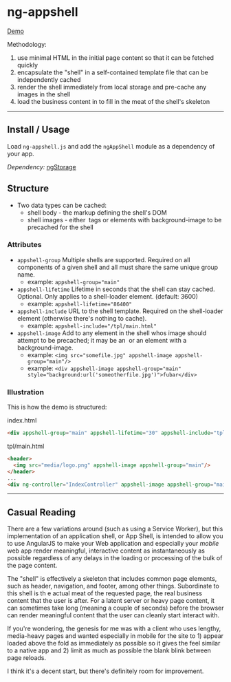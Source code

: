 # ng-appshell

[Demo](http://github.rommelsantor.com/ng-appshell/demo)

Methodology:

1. use minimal HTML in the initial page content so that it can be fetched quickly
1. encapsulate the "shell" in a self-contained template file that can be independently cached
1. render the shell immediately from local storage and pre-cache any images in the shell
1. load the business content in to fill in the meat of the shell's skeleton

---

## Install / Usage

Load `ng-appshell.js` and add the `ngAppShell` module as a dependency of your app.

*Dependency:* [ngStorage](https://github.com/gsklee/ngStorage)

## Structure

* Two data types can be cached:
  * shell body - the markup defining the shell's DOM
  * shell images - either <img> tags or elements with background-image to be precached for the shell

### Attributes

* `appshell-group` Multiple shells are supported. Required on all components of a given shell and all must share the same unique group name.
  * example: `appshell-group="main"`
* `appshell-lifetime` Lifetime in seconds that the shell can stay cached. Optional. Only applies to a shell-loader element. (default: 3600)
  * example: `appshell-lifetime="86400"`
* `appshell-include` URL to the shell template. Required on the shell-loader element (otherwise there's nothing to cache).
  * example: `appshell-include="/tpl/main.html"`
* `appshell-image` Add to any element in the shell whos image should attempt to be precached; it may be an <img> or an element with a background-image.
  * example: `<img src="somefile.jpg" appshell-image appshell-group="main"/>`
  * example: `<div appshell-image appshell-group="main" style="background:url('someotherfile.jpg')">fubar</div>`

### Illustration

This is how the demo is structured:

index.html
```html
<div appshell-group="main" appshell-lifetime="30" appshell-include="tpl/main.html"></div>
```

tpl/main.html
```html
<header>
  <img src="media/logo.png" appshell-image appshell-group="main"/>
</header>
...
<div ng-controller="IndexController" appshell-image appshell-group="main"></div>
```

---

## Casual Reading

There are a few variations around (such as using a Service Worker), but this implementation of an application shell, or App Shell, is intended to allow you to use AngularJS to make your Web application and especially your _mobile_ web app render meaningful, interactive content as instantaneously as possible regardless of any delays in the loading or processing of the bulk of the page content.

The "shell" is effectively a skeleton that includes common page elements, such as header, navigation, and footer, among other things. Subordinate to this shell is th
e actual meat of the requested page, the real business content that the user is after. For a latent server or heavy page content, it can sometimes take long (meaning a couple of seconds) before the browser can render meaningful content that the user can cleanly start interact with.

If you're wondering, the genesis for me was with a client who uses lengthy, media-heavy pages and wanted especially in mobile for the site to 1) appear loaded above the fold as immediately as possible so it gives the feel similar to a native app and 2) limit as much as possible the blank blink between page reloads.

I think it's a decent start, but there's definitely room for improvement.
